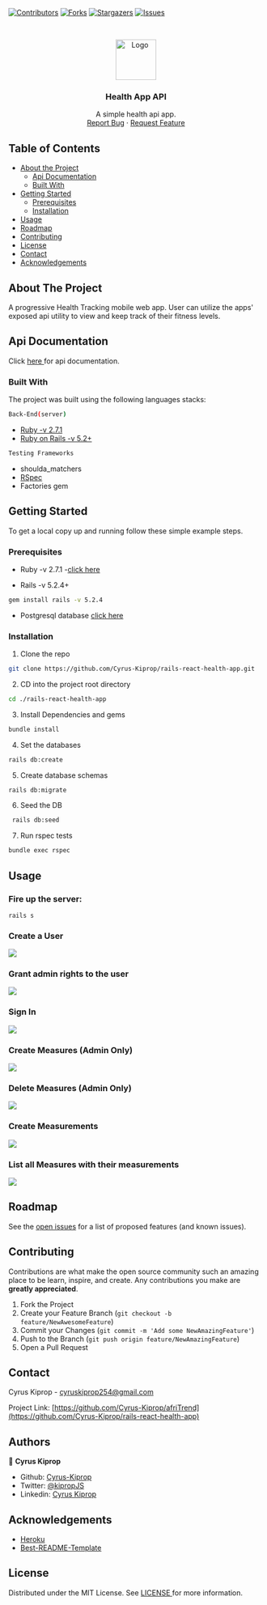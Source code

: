 [![Contributors][contributors-shield]][contributors-url]
[![Forks][forks-shield]][forks-url]
[![Stargazers][stars-shield]][stars-url]
[![Issues][issues-shield]][issues-url]

<!-- PROJECT LOGO -->
<br />
<p align="center">
    <img src="images/microverse-logo.jpg" alt="Logo" width="80" height="80">

  <h3 align="center">Health App API</h3>

  <p align="center">
    A simple health api app.
    <br />
    <a href="https://github.com/Cyrus-Kiprop/rails-react-health-app/issues">Report Bug</a>
    ·
    <a href="https://github.com/Cyrus-Kiprop/rails-react-health-app/issues">Request Feature</a>
  </p>
</p>

<!-- TABLE OF CONTENTS -->

## Table of Contents

- [About the Project](#about-the-project)
  - [Api Documentation](#api-documentation)
  - [Built With](#built-with)
- [Getting Started](#getting-started)
  - [Prerequisites](#prerequisites)
  - [Installation](#installation)
- [Usage](#usage)
- [Roadmap](#roadmap)
- [Contributing](#contributing)
- [License](#license)
- [Contact](#contact)
- [Acknowledgements](#acknowledgements)

<!-- ABOUT THE PROJECT -->

## About The Project

A progressive Health Tracking mobile web app. User can utilize the apps' exposed api utility to view and keep track of their fitness levels.


## Api Documentation

Click [ here ](https://web.postman.co/collections/8007314-882ee6da-afb0-49db-9eaa-4e9c94059972?version=latest&workspace=ab4298f5-d0f8-4bf1-8dc4-baa6db7fbe13) for api documentation.

### Built With

The project was built using the following languages stacks:

```sh
Back-End(server)
```

- [Ruby -v 2.7.1](https://ruby-doc.org/)
- [Ruby on Rails -v 5.2+](https://rubyonrails.org/)

```sh
Testing Frameworks
```

- shoulda_matchers
- [RSpec](https://rspec.info/)
- Factories gem

<!-- GETTING STARTED -->

## Getting Started

To get a local copy up and running follow these simple example steps.

### Prerequisites

- Ruby -v 2.7.1 -[click here](https://www.ruby-lang.org/en/)

- Rails -v 5.2.4+

```sh
gem install rails -v 5.2.4
```

- Postgresql database [click here](https://www.digitalocean.com/community/tutorials/how-to-install-ruby-on-rails-with-rbenv-on-ubuntu-18-04)

### Installation

1. Clone the repo

```sh
git clone https://github.com/Cyrus-Kiprop/rails-react-health-app.git
```

2. CD into the project root directory

```sh
cd ./rails-react-health-app
```

3. Install Dependencies and gems

```sh
bundle install
```

4. Set the databases

```sh
rails db:create
```

5. Create database schemas

```sh
rails db:migrate
```

6. Seed the DB
```sh
 rails db:seed
```

7. Run rspec tests 
```sh
bundle exec rspec
```

<!-- USAGE EXAMPLES -->

## Usage

### Fire up the server:

```JS
rails s
```

### Create a User
![](./images/creating-user.gif)


### Grant admin rights to the user

![](./images/creating-admin-user.gif)

### Sign In

![](./images/successful-login.gif)


### Create Measures (Admin Only)
![](./images/create-measure.gif)

### Delete Measures (Admin Only)
![](./images/delete-measure.gif)

### Create Measurements
![](./images/create-measurements.gif)

### List all Measures with their measurements
![](./images/list-all.gif)

<!-- ROADMAP -->

## Roadmap

See the [open issues](https://github.com/Cyrus-Kiprop/rails-react-health-app/issues) for a list of proposed features (and known issues).

<!-- CONTRIBUTING -->

## Contributing

Contributions are what make the open source community such an amazing place to be learn, inspire, and create. Any contributions you make are **greatly appreciated**.

1. Fork the Project
2. Create your Feature Branch (`git checkout -b feature/NewAwesomeFeature`)
3. Commit your Changes (`git commit -m 'Add some NewAmazingFeature'`)
4. Push to the Branch (`git push origin feature/NewAmazingFeature`)
5. Open a Pull Request

<!-- CONTACT -->

## Contact

Cyrus Kiprop - cyruskiprop254@gmail.com

Project Link: [https://github.com/Cyrus-Kiprop/afriTrend](https://github.com/Cyrus-Kiprop/rails-react-health-app)

## Authors

👤 **Cyrus Kiprop**

- Github: [Cyrus-Kiprop](https://github.com/Cyrus-Kiprop)
- Twitter: [@kipropJS](https://twitter.com/kipropJS)
- Linkedin: [Cyrus Kiprop](https://www.linkedin.com/in/cyrus-kiprop-ba7320120/)

## Acknowledgements

- [Heroku](https://afritrend.herokuapp.com)
- [Best-README-Template](https://github.com/othneildrew/Best-README-Template)

<!-- LICENSE -->

## License

Distributed under the MIT License. See [ LICENSE ](https://github.com/Cyrus-Kiprop/rails-react-health-app/raw/master/LICENSE) for more information.

<!-- MARKDOWN LINKS & IMAGES -->

[contributors-shield]: https://img.shields.io/github/contributors/Cyrus-Kiprop/rails-react-health-app.svg?style=flat-square
[contributors-url]: https://github.com/Cyrus-Kiprop/rails-react-health-app/graphs/contributors
[forks-shield]: https://img.shields.io/github/forks/Cyrus-Kiprop/rails-react-health-app.svg?style=flat-square
[forks-url]: https://github.com/Cyrus-Kiprop/rails-react-health-app/network/members
[stars-shield]: https://img.shields.io/github/stars/Cyrus-Kiprop/rails-react-health-app.svg?style=flat-square
[stars-url]: https://github.com/Cyrus-Kiprop/rails-react-health-app/stargazers
[issues-shield]: https://img.shields.io/github/issues/Cyrus-Kiprop/rails-react-health-app.svg?style=flat-square
[issues-url]: https://github.com/Cyrus-Kiprop/rails-react-health-app/issues
